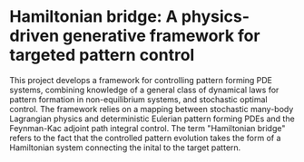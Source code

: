 # Hamiltonian bridge: A physics-driven generative framework for targeted pattern control

This project develops a framework for controlling pattern forming PDE systems, combining knowledge of a general class of dynamical laws for pattern formation in non-equilibrium systems, and stochastic optimal control. The framework relies on a mapping between stochastic many-body Lagrangian physics and deterministic Eulerian pattern forming PDEs and the Feynman-Kac adjoint path integral control. The term "Hamiltonian bridge" refers to the fact that the controlled pattern evolution takes the form of a Hamiltonian system connecting the inital to the target pattern. 


